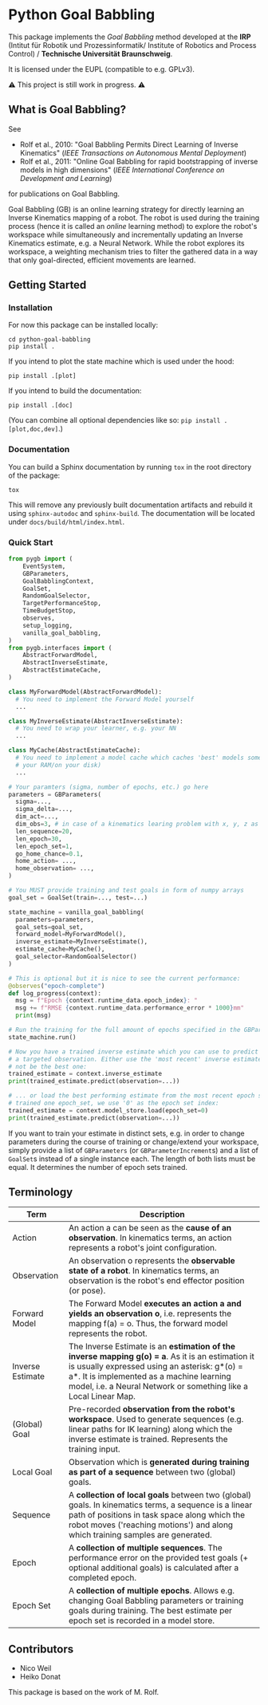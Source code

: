 # Python Goal Babbling

This package implements the *Goal Babbling* method developed at the **IRP** (Intitut für Robotik und Prozessinformatik/
Institute of Robotics and Process Control) / **Technische Universität Braunschweig**.

It is licensed under the EUPL (compatible to e.g. GPLv3).

:warning: This project is still work in progress. :warning:

## What is Goal Babbling?

See

* Rolf et al., 2010: "Goal Babbling Permits Direct Learning of Inverse Kinematics" (*IEEE Transactions on Autonomous Mental Deployment*)
* Rolf et al., 2011: "Online Goal Babbling for rapid bootstrapping of inverse models in high dimensions" (*IEEE International Conference on Development and Learning*)

for publications on Goal Babbling.

Goal Babbling (GB) is an online learning strategy for directly learning an Inverse Kinematics mapping of a robot. The
robot is used during the training process (hence it is called an *online* learning method) to explore the robot's
workspace while simultaneously and incrementally updating an Inverse Kinematics estimate, e.g. a Neural Network. While
the robot explores its workspace, a weighting mechanism tries to filter the gathered data in a way that only
goal-directed, efficient movements are learned.

## Getting Started

### Installation

For now this package can be installed locally:

```shell
cd python-goal-babbling
pip install .
```

If you intend to plot the state machine which is used under the hood:
```shell
pip install .[plot]
```

If you intend to build the documentation:
```shell
pip install .[doc]
```

(You can combine all optional dependencies like so: `pip install .[plot,doc,dev]`.)

### Documentation

You can build a Sphinx documentation by running `tox` in the root directory of the package:

```shell
tox
```

This will remove any previously built documentation artifacts and rebuild it using `sphinx-autodoc` and `sphinx-build`.
The documentation will be located under `docs/build/html/index.html`.

### Quick Start

```Python
from pygb import (
    EventSystem,
    GBParameters,
    GoalBabblingContext,
    GoalSet,
    RandomGoalSelector,
    TargetPerformanceStop,
    TimeBudgetStop,
    observes,
    setup_logging,
    vanilla_goal_babbling,
)
from pygb.interfaces import (
    AbstractForwardModel,
    AbstractInverseEstimate,
    AbstractEstimateCache,
)

class MyForwardModel(AbstractForwardModel):
  # You need to implement the Forward Model yourself
  ...

class MyInverseEstimate(AbstractInverseEstimate):
  # You need to wrap your learner, e.g. your NN
  ...

class MyCache(AbstractEstimateCache):
  # You need to implement a model cache which caches 'best' models somewhere (e.g. in 
  # your RAM/on your disk)
  ...

# Your paramters (sigma, number of epochs, etc.) go here
parameters = GBParameters(
  sigma=..., 
  sigma_delta=...,
  dim_act=...,
  dim_obs=3, # in case of a kinematics learing problem with x, y, z as the observation
  len_sequence=20,
  len_epoch=30,
  len_epoch_set=1,
  go_home_chance=0.1,
  home_action= ...,
  home_observation= ...,
)

# You MUST provide training and test goals in form of numpy arrays
goal_set = GoalSet(train=..., test=...)

state_machine = vanilla_goal_babbling(
  parameters=parameters,
  goal_sets=goal_set,
  forward_model=MyForwardModel(),
  inverse_estimate=MyInverseEstimate(),
  estimate_cache=MyCache(),
  goal_selector=RandomGoalSelector()
)

# This is optional but it is nice to see the current performance:
@observes("epoch-complete")
def log_progress(context):
  msg = f"Epoch {context.runtime_data.epoch_index}: "
  msg += f"RMSE {context.runtime_data.performance_error * 1000}mm"
  print(msg)

# Run the training for the full amount of epochs specified in the GBParameters 
state_machine.run()

# Now you have a trained inverse estimate which you can use to predict actions to reach 
# a targeted observation. Either use the 'most recent' inverse estimate, which might 
# not be the best one:
trained_estimate = context.inverse_estimate
print(trained_estimate.predict(observation=...))

# ... or load the best performing estimate from the most recent epoch set. As we only
# trained one epoch_set, we use '0' as the epoch set index:
trained_estimate = context.model_store.load(epoch_set=0)
print(trained_estimate.predict(observation=...))
```

If you want to train your estimate in distinct sets, e.g. in order to change parameters during the course of training or
change/extend your workspace, simply provide a list of `GBParameters` (or `GBParameterIncrement`s) and a list of
`GoalSet`s instead of a single instance each. The length of both lists must be equal. It determines the number of epoch
sets trained.

## Terminology

| Term             | Description                                                                                                                                                                                                                                                         |
| ---------------- | ------------------------------------------------------------------------------------------------------------------------------------------------------------------------------------------------------------------------------------------------------------------- |
| Action           | An action a can be seen as the **cause of an observation**. In kinematics terms, an action represents a robot's joint configuration.                                                                                                                                |
| Observation      | An observation o represents the **observable state of a robot**. In kinematics terms, an observation is the robot's end effector position (or pose).                                                                                                                |
| Forward Model    | The Forward Model **executes an action a and yields an observation o**, i.e. represents the mapping f(a) = o. Thus, the forward model represents the robot.                                                                                                         |
| Inverse Estimate | The Inverse Estimate is an **estimation of the inverse mapping g(o) = a**. As it is an estimation it is usually expressed using an asterisk: g*(o) = a*. It is implemented as a machine learning model, i.e. a Neural Network or something like a Local Linear Map. |
| (Global) Goal    | Pre-recorded **observation from the robot's workspace**. Used to generate sequences (e.g. linear paths for IK learning) along which the inverse estimate is trained. Represents the training input.                                                                 |
| Local Goal       | Observation which is **generated during training as part of a sequence** between two (global) goals.                                                                                                                                                                |
| Sequence         | A **collection of local goals** between two (global) goals. In kinematics terms, a sequence is a linear path of positions in task space along which the robot moves ('reaching motions') and along which training samples are generated.                            |
| Epoch            | A **collection of multiple sequences**. The performance error on the provided test goals (+ optional additional goals) is calculated after a completed epoch.                                                                                                       |
| Epoch Set        | A **collection of multiple epochs**. Allows e.g. changing Goal Babbling parameters or training goals during training. The best estimate per epoch set is recorded in a model store.                                                                                 |

## Contributors

* Nico Weil
* Heiko Donat

This package is based on the work of M. Rolf.